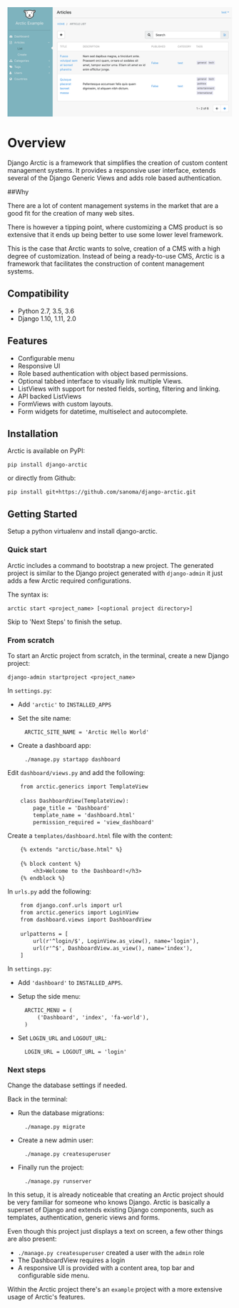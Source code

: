 ![arctic screenshot](img/arctic_screenshot.png)

# Overview

Django Arctic is a framework that simplifies the creation of custom content management systems.
It provides a responsive user interface, extends several of the Django 
Generic Views and adds role based authentication.


##Why

There are a lot of content management systems in the market that are a good fit 
for the creation of many web sites.

There is however a tipping point, where customizing a CMS product
is so extensive that it ends up being better to use some lower level framework.

This is the case that Arctic wants to solve, creation of a CMS with a high 
degree of customization.
Instead of being a ready-to-use CMS, Arctic is a framework that facilitates the construction of content management systems.


## Compatibility

* Python 2.7, 3.5, 3.6
* Django 1.10, 1.11, 2.0


## Features

* Configurable menu
* Responsive UI
* Role based authentication with object based permissions.
* Optional tabbed interface to visually link multiple Views.
* ListViews with support for nested fields, sorting, filtering and linking.
* API backed ListViews
* FormViews with custom layouts.
* Form widgets for datetime, multiselect and autocomplete.


## Installation

Arctic is available on PyPI:

    pip install django-arctic

or directly from Github:

    pip install git+https://github.com/sanoma/django-arctic.git


## Getting Started

Setup a python virtualenv and install django-arctic.


### Quick start

Arctic includes a command to bootstrap a new project.
The generated project is similar to the Django project generated with 
`django-admin` it just adds a few Arctic required configurations.

The syntax is:
 
    arctic start <project_name> [<optional project directory>]

Skip to 'Next Steps' to finish the setup.

### From scratch

To start an Arctic project from scratch, in the terminal, create a new Django 
project:

    django-admin startproject <project_name>

In `settings.py`:

* Add `'arctic'` to `INSTALLED_APPS`

* Set the site name:

        ARCTIC_SITE_NAME = 'Arctic Hello World'

* Create a dashboard app:

        ./manage.py startapp dashboard

Edit `dashboard/views.py` and add the following:

        from arctic.generics import TemplateView

        class DashboardView(TemplateView):
            page_title = 'Dashboard'
            template_name = 'dashboard.html'
            permission_required = 'view_dashboard'

Create a `templates/dashboard.html` file with the content:

        {% extends "arctic/base.html" %}

        {% block content %}
            <h3>Welcome to the Dashboard!</h3>
        {% endblock %}

In `urls.py` add the following:
        
        from django.conf.urls import url
        from arctic.generics import LoginView
        from dashboard.views import DashboardView

        urlpatterns = [
            url(r'^login/$', LoginView.as_view(), name='login'),
            url(r'^$', DashboardView.as_view(), name='index'),
        ]

In `settings.py`:

* Add `'dashboard'` to `INSTALLED_APPS`.

* Setup the side menu:

        ARCTIC_MENU = (
            ('Dashboard', 'index', 'fa-world'),
        )

* Set `LOGIN_URL` and `LOGOUT_URL`:

        LOGIN_URL = LOGOUT_URL = 'login'


### Next steps 

Change the database settings if needed.

Back in the terminal:

* Run the database migrations:

        ./manage.py migrate

* Create a new admin user:

        ./manage.py createsuperuser

* Finally run the project:

        ./manage.py runserver

In this setup, it is already noticeable that creating an Arctic project
should be very familiar for someone who knows Django. Arctic is basically a 
superset of Django and extends existing Django components, such as 
templates, authentication, generic views and forms.

Even though this project just displays a text on screen, a few other things are
also present:

* `./manage.py createsuperuser` created a user with the `admin` role
* The DashboardView requires a login
* A responsive UI is provided with a content area, top bar and configurable 
  side menu.

Within the Arctic project there's an `example` project with a more extensive 
usage of Arctic's features.
